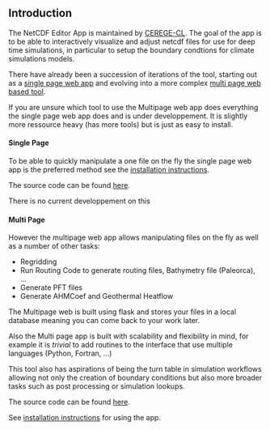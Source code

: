 ## Introduction
The NetCDF Editor App is maintained by [CEREGE-CL](https://github.com/CEREGE-CL). The goal of the app is to be able to interactively visualize and adjust netcdf files for use for deep time simulations, in particular to setup the boundary condtions for climate simulations models.

There have already been a succession of iterations of the tool, starting out as a [single page web app](/netcdf_editor_app/single) and evolving into a more complex [multi page web based tool](/netcdf_editor_app/multi).

<div class='alert alert-info'>
    If you are unsure which tool to use the Multipage web app does everything the single page web app does and is under developpement. It is slightly more ressource heavy (has more tools) but is just as easy to install.
</div>


#### Single Page
To be able to quickly manipulate a one file on the fly the single page web app is the preferred method see the [installation instructions](/netcdf_editor_app/single#deployements).

The source code can be found [here](https://github.com/CEREGE-CL/netcdf_editor_app/tree/main/Single_Page_WebApp).

<div class='alert alert-warning'>
There is no current developpement on this
</div>

#### Multi Page
However the multipage web app allows manipulating files on the fly as well as a number of other tasks:
- Regridding
- Run Routing Code to generate routing files, Bathymetry file (Paleorca), ...
- Generate PFT files
- Generate AHMCoef and Geothermal Heatflow

The Multipage web is built using flask and stores your files in a local database meaning you can come back to your work later.

Also the Multi page app is built with scalability and flexibility in mind, for example it is _trivial_ to add routines to the interface that use multiple languages (Python, Fortran, ...)

This tool also has aspirations of being the turn table in simulation workflows allowing not only the creation of boundary conditions but also more broader tasks such as post processing or simulation lookups.

The source code can be found [here](https://github.com/CEREGE-CL/netcdf_editor_app).

See [installation instructions](/netcdf_editor_app/multi#installation) for using the app.
